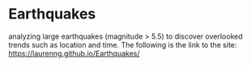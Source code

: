 # Earthquakes
analyzing large earthquakes (magnitude > 5.5) to discover overlooked trends such as location and time.
The following is the link to the site: https://laurenng.github.io/Earthquakes/

